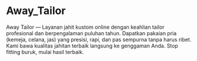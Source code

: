 # Away_Tailor
Away Tailor — Layanan jahit kustom online dengan keahlian tailor profesional dan berpengalaman puluhan tahun. Dapatkan pakaian pria (kemeja, celana, jas) yang presisi, rapi, dan pas sempurna tanpa harus ribet. Kami bawa kualitas jahitan terbaik langsung ke genggaman Anda. Stop fitting buruk, mulai hasil terbaik.
